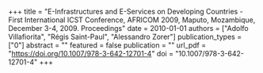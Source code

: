 +++
title = "E-Infrastructures and E-Services on Developing Countries - First International ICST Conference, AFRICOM 2009, Maputo, Mozambique, December 3-4, 2009. Proceedings"
date = 2010-01-01
authors = ["Adolfo Villafiorita", "Régis Saint-Paul", "Alessandro Zorer"]
publication_types = ["0"]
abstract = ""
featured = false
publication = ""
url_pdf = "https://doi.org/10.1007/978-3-642-12701-4"
doi = "10.1007/978-3-642-12701-4"
+++

